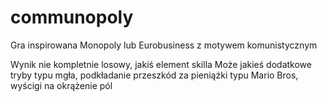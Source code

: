 # communopoly
Gra inspirowana Monopoly lub Eurobusiness z motywem komunistycznym

Wynik nie kompletnie losowy, jakiś element skilla
Może jakieś dodatkowe tryby typu mgła, podkładanie przeszkód za pieniążki typu Mario Bros, wyścigi na okrążenie pól
